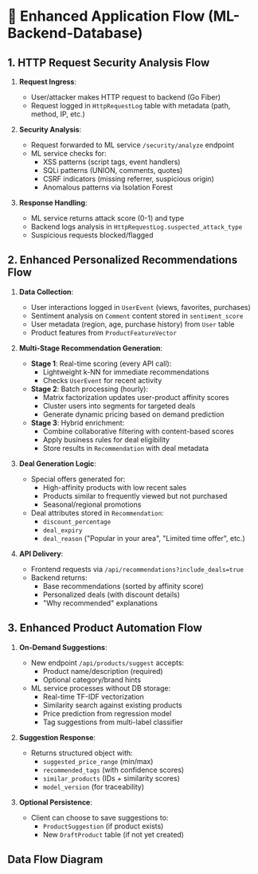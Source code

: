 # 🔄 Enhanced Application Flow (ML-Backend-Database)

## 1. HTTP Request Security Analysis Flow
1. **Request Ingress**:
   - User/attacker makes HTTP request to backend (Go Fiber)
   - Request logged in `HttpRequestLog` table with metadata (path, method, IP, etc.)

2. **Security Analysis**:
   - Request forwarded to ML service `/security/analyze` endpoint
   - ML service checks for:
     - XSS patterns (script tags, event handlers)
     - SQLi patterns (UNION, comments, quotes)
     - CSRF indicators (missing referrer, suspicious origin)
     - Anomalous patterns via Isolation Forest

3. **Response Handling**:
   - ML service returns attack score (0-1) and type
   - Backend logs analysis in `HttpRequestLog.suspected_attack_type`
   - Suspicious requests blocked/flagged

## 2. Enhanced Personalized Recommendations Flow
1. **Data Collection**:
   - User interactions logged in `UserEvent` (views, favorites, purchases)
   - Sentiment analysis on `Comment` content stored in `sentiment_score`
   - User metadata (region, age, purchase history) from `User` table
   - Product features from `ProductFeatureVector`

2. **Multi-Stage Recommendation Generation**:
   - **Stage 1**: Real-time scoring (every API call):
     - Lightweight k-NN for immediate recommendations
     - Checks `UserEvent` for recent activity
   - **Stage 2**: Batch processing (hourly):
     - Matrix factorization updates user-product affinity scores
     - Cluster users into segments for targeted deals
     - Generate dynamic pricing based on demand prediction
   - **Stage 3**: Hybrid enrichment:
     - Combine collaborative filtering with content-based scores
     - Apply business rules for deal eligibility
     - Store results in `Recommendation` with deal metadata

3. **Deal Generation Logic**:
   - Special offers generated for:
     - High-affinity products with low recent sales
     - Products similar to frequently viewed but not purchased
     - Seasonal/regional promotions
   - Deal attributes stored in `Recommendation`:
     - `discount_percentage`
     - `deal_expiry`
     - `deal_reason` ("Popular in your area", "Limited time offer", etc.)

4. **API Delivery**:
   - Frontend requests via `/api/recommendations?include_deals=true`
   - Backend returns:
     - Base recommendations (sorted by affinity score)
     - Personalized deals (with discount details)
     - "Why recommended" explanations

## 3. Enhanced Product Automation Flow
1. **On-Demand Suggestions**:
   - New endpoint `/api/products/suggest` accepts:
     - Product name/description (required)
     - Optional category/brand hints
   - ML service processes without DB storage:
     - Real-time TF-IDF vectorization
     - Similarity search against existing products
     - Price prediction from regression model
     - Tag suggestions from multi-label classifier

2. **Suggestion Response**:
   - Returns structured object with:
     - `suggested_price_range` (min/max)
     - `recommended_tags` (with confidence scores)
     - `similar_products` (IDs + similarity scores)
     - `model_version` (for traceability)

3. **Optional Persistence**:
   - Client can choose to save suggestions to:
     - `ProductSuggestion` (if product exists)
     - New `DraftProduct` table (if not yet created)

## Data Flow Diagram

